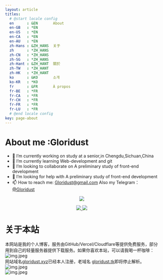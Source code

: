 ```yaml
---
layout: article
titles:
  # @start locale config
  en      : &EN       About
  en-GB   : *EN
  en-US   : *EN
  en-CA   : *EN
  en-AU   : *EN
  zh-Hans : &ZH_HANS  关于
  zh      : *ZH_HANS
  zh-CN   : *ZH_HANS
  zh-SG   : *ZH_HANS
  zh-Hant : &ZH_HANT  關於
  zh-TW   : *ZH_HANT
  zh-HK   : *ZH_HANT
  ko      : &KO       소개
  ko-KR   : *KO
  fr      : &FR       À propos
  fr-BE   : *FR
  fr-CA   : *FR
  fr-CH   : *FR
  fr-FR   : *FR
  fr-LU   : *FR
  # @end locale config
key: page-about
---
```

# About me :Gloridust

- 🔭 I’m currently working on study at a senior,in Chengdu,Sichuan,China
- 🌱 I’m currently learning Web-development and git
- 👯 I’m looking to collaborate on A preliminary study of front-end development
- 🤔 I’m looking for help with A preliminary study of front-end development
- 📫 How to reach me: Gloridust@gmail.com   Also my Telegram：[@Gloridust](https://t.me/Gloridust)


<p align="center">
  <a href="https://github.com/Gloridust">
    <img src="https://github-readme-stats-eight-theta.vercel.app/api?username=Gloridust&show_icons=true&theme=algolia&include_all_commits=true&count_private=true&hide=prs,issues"/>
  </a>
</p>
 
<p align="center">
  <a href="https://github.com/Gloridust">
    <img src="https://github-readme-stats-eight-theta.vercel.app/api/top-langs/?username=Gloridust&layout=compact&langs_count=8&theme=algolia"/>
  </a>
  <a href="https://Gloridust.github.io">
    <img src="https://github-readme-stats.anuraghazra1.vercel.app/api/pin/?username=Gloridust&repo=Gloridust.github.io&theme=algolia" />
  </a>
</p>

# 关于本站
本网站是我的个人博客，服务由GitHub/Vercel/Cloudflare等提供免费服务，部分用到自己的轻量服务器提供下载服务。如果你喜欢本站，可以请我喝一杯咖啡：  
![img.jpeg](https://s2.loli.net/2022/06/19/LhgzE9RYSIBAkfG.jpg)  
网站域名[gloridust.xyz](https://gloridust.xyz)已经本人注册，老域名 [gloridust.tk](https://gloridust.tk)即将停止解析。  
![img.jpeg](https://s2.loli.net/2022/06/19/7mCyachRgNxJWod.jpg)  
![img.jpeg](https://s2.loli.net/2022/06/19/ryekz8wRlBnQtY4.jpg)  
  